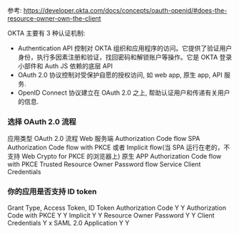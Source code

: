 参考: https://developer.okta.com/docs/concepts/oauth-openid/#does-the-resource-owner-own-the-client

OKTA 主要有 3 种认证机制:

- Authentication API 控制对 OKTA 组织和应用程序的访问。它提供了验证用户身份，执行多因素注册和验证，找回密码和解锁账户等操作。它是 OKTA 登录小部件和 Auth JS 依赖的底层 API
- OAuth 2.0 协议控制对受保护自愿的授权访问, 如 web app, 原生 app, API 服务.
- OpenID Connect 协议建立在 OAuth 2.0 之上, 帮助认证用户和传递有关用户的信息.

### 选择 OAuth 2.0 流程

应用类型 OAuth 2.0 流程
Web 服务端 Authorization Code flow
SPA Authorization Code flow with PKCE 或者 Implicit flow(当 SPA 运行在老的，不支持 Web Crypto for PKCE 的浏览器上)
原生 APP Authorization Code flow with PKCE
Trusted Resource Owner Password flow
Service Client Credentials

### 你的应用是否支持 ID token

Grant Type, Access Token, ID Token
Authorization Code Y Y
Authorization Code with PKCE Y Y
Implicit Y Y
Resource Owner Password Y Y
Client Credentials Y x
SAML 2.0 Application Y Y
